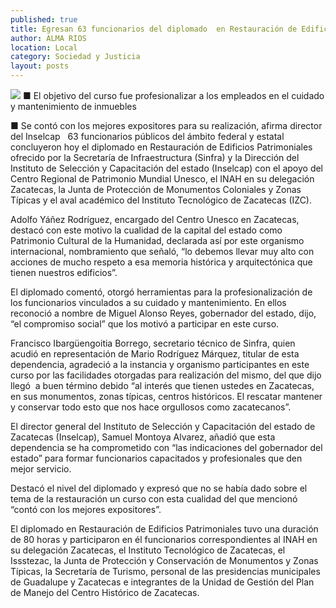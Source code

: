 ```yaml
---
published: true
title: Egresan 63 funcionarios del diplomado  en Restauración de Edificios Patrimoniales
author: ALMA RIOS
location: Local
category: Sociedad y Justicia
layout: posts
---
```


![](http://i.imgur.com/y6flzcom.jpg)
■ El objetivo del curso fue profesionalizar a los empleados en el cuidado y mantenimiento de inmuebles

■ Se contó con los mejores expositores para su realización, afirma director del Inselcap
 
63 funcionarios públicos del ámbito federal y estatal concluyeron hoy el diplomado en Restauración de Edificios Patrimoniales ofrecido por la Secretaría de Infraestructura (Sinfra) y la Dirección del Instituto de Selección y Capacitación del estado (Inselcap) con el apoyo del Centro Regional de Patrimonio Mundial Unesco, el INAH en su delegación Zacatecas, la Junta de Protección de Monumentos Coloniales y Zonas Típicas y el aval académico del Instituto Tecnológico de Zacatecas (IZC). 

Adolfo Yáñez Rodríguez, encargado del Centro Unesco en Zacatecas, destacó con este motivo la cualidad de la capital del estado como Patrimonio Cultural de la Humanidad, declarada así por este organismo internacional, nombramiento que señaló, “lo debemos llevar muy alto con acciones de mucho respeto a esa memoria histórica y arquitectónica que tienen nuestros edificios”.

El diplomado comentó, otorgó herramientas para la profesionalización de los funcionarios vinculados a su cuidado y mantenimiento. En ellos reconoció a nombre de Miguel Alonso Reyes, gobernador del estado, dijo, “el compromiso social” que los motivó a participar en este curso.

Francisco Ibargüengoitia Borrego, secretario técnico de Sinfra, quien acudió en representación de Mario Rodríguez Márquez, titular de esta dependencia, agradeció a la instancia y organismo participantes en este curso por las facilidades otorgadas para realización del mismo, del que dijo llegó  a buen término debido “al interés que tienen ustedes en Zacatecas, en sus monumentos, zonas típicas, centros históricos. El rescatar mantener y conservar todo esto que nos hace orgullosos como zacatecanos”.

El director general del Instituto de Selección y Capacitación del estado de Zacatecas (Inselcap), Samuel Montoya Alvarez, añadió que esta dependencia se ha comprometido con “las indicaciones del gobernador del estado” para formar funcionarios capacitados y profesionales que den mejor servicio.

Destacó el nivel del diplomado y expresó que no se había dado sobre el tema de la restauración un curso con esta cualidad del que mencionó “contó con los mejores expositores”.

El diplomado en Restauración de Edificios Patrimoniales tuvo una duración de 80 horas y participaron en él funcionarios correspondientes al INAH en su delegación Zacatecas, el Instituto Tecnológico de Zacatecas, el Issstezac, la Junta de Protección y Conservación de Monumentos y Zonas Típicas, la Secretaría de Turismo, personal de las presidencias municipales de Guadalupe y Zacatecas e integrantes de la Unidad de Gestión del Plan de Manejo del Centro Histórico de Zacatecas.
